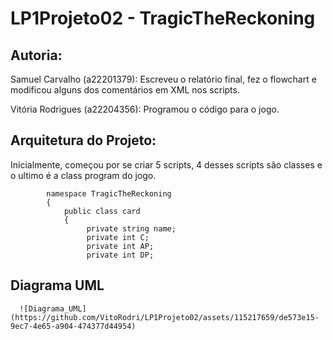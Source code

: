 # LP1Projeto02 - TragicTheReckoning


## Autoria:

Samuel Carvalho (a22201379): Escreveu o relatório final, fez o flowchart e modificou alguns dos comentários em XML nos scripts.

Vitória Rodrigues (a22204356): Programou o código para o jogo.

## Arquitetura do Projeto:

Inicialmente, começou por se criar 5 scripts, 4 desses scripts são classes e o ultimo é a class program do jogo.

            namespace TragicTheReckoning
            {
                public class card 
                {
                     private string name;
                     private int C;
                     private int AP;
                     private int DP;
                     
## Diagrama UML

      ![Diagrama_UML](https://github.com/VitoRodri/LP1Projeto02/assets/115217659/de573e15-9ec7-4e65-a904-474377d44954)
      
